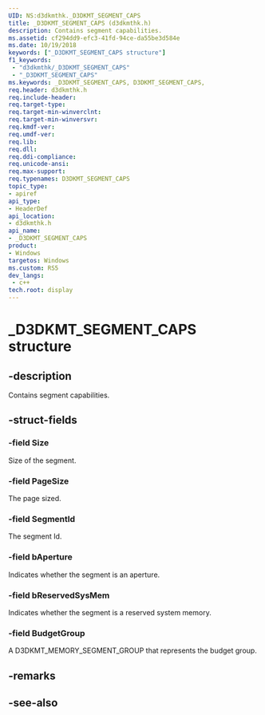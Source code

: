 ```yaml
---
UID: NS:d3dkmthk._D3DKMT_SEGMENT_CAPS
title: _D3DKMT_SEGMENT_CAPS (d3dkmthk.h)
description: Contains segment capabilities.
ms.assetid: cf294dd9-efc3-41fd-94ce-da55be3d584e
ms.date: 10/19/2018
keywords: ["_D3DKMT_SEGMENT_CAPS structure"]
f1_keywords:
 - "d3dkmthk/_D3DKMT_SEGMENT_CAPS"
 - "_D3DKMT_SEGMENT_CAPS"
ms.keywords: _D3DKMT_SEGMENT_CAPS, D3DKMT_SEGMENT_CAPS, 
req.header: d3dkmthk.h
req.include-header:
req.target-type:
req.target-min-winverclnt:
req.target-min-winversvr:
req.kmdf-ver:
req.umdf-ver:
req.lib:
req.dll:
req.ddi-compliance:
req.unicode-ansi:
req.max-support:
req.typenames: D3DKMT_SEGMENT_CAPS
topic_type: 
- apiref
api_type: 
- HeaderDef
api_location: 
- d3dkmthk.h
api_name: 
- _D3DKMT_SEGMENT_CAPS
product:
- Windows
targetos: Windows
ms.custom: RS5
dev_langs:
 - c++
tech.root: display
---
```


# _D3DKMT_SEGMENT_CAPS structure

## -description

Contains segment capabilities.

## -struct-fields

### -field Size

Size of the segment.

### -field PageSize

The page sized.

### -field SegmentId

The segment Id.

### -field bAperture

Indicates whether the segment is an aperture.

### -field bReservedSysMem

Indicates whether the segment is a reserved system memory.

### -field BudgetGroup
 
A D3DKMT_MEMORY_SEGMENT_GROUP that represents the budget group.

## -remarks

## -see-also
